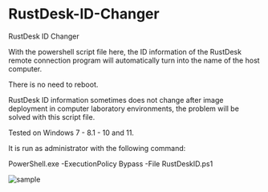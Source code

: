# RustDesk-ID-Changer
RustDesk ID Changer

With the powershell script file here, the ID information of the RustDesk remote connection program will automatically turn into the name of the host computer.

There is no need to reboot.

RustDesk ID information sometimes does not change after image deployment in computer laboratory environments, the problem will be solved with this script file.

Tested on Windows 7 - 8.1 - 10 and 11.

It is run as administrator with the following command:

PowerShell.exe -ExecutionPolicy Bypass -File RustDeskID.ps1

![sample](https://github.com/abdullah-erturk/RustDesk-ID-Changer/blob/main/RustDeskID.png)



